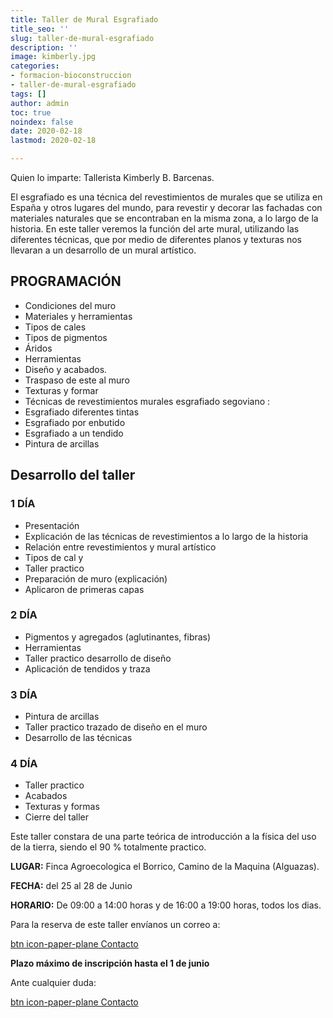 ```yaml
---
title: Taller de Mural Esgrafiado
title_seo: ''
slug: taller-de-mural-esgrafiado
description: ''
image: kimberly.jpg
categories:
- formacion-bioconstruccion
- taller-de-mural-esgrafiado
tags: []
author: admin
toc: true
noindex: false
date: 2020-02-18
lastmod: 2020-02-18

---
```

Quien lo imparte: Tallerista Kimberly B. Barcenas.

El esgrafiado es una técnica del revestimientos de murales que se utiliza en
España y otros lugares del mundo, para revestir y decorar las fachadas con
materiales naturales que se encontraban en la misma zona, a lo largo de la
historia. En este taller veremos la función del arte mural, utilizando las
diferentes técnicas, que por medio de diferentes planos y texturas nos
llevaran a un desarrollo de un mural artístico.

## PROGRAMACIÓN

* Condiciones del muro
* Materiales y herramientas
* Tipos de cales
* Tipos de pigmentos
* Áridos
* Herramientas
* Diseño y acabados.
* Traspaso de este al muro
* Texturas y formar
* Técnicas de revestimientos murales esgrafiado segoviano :
* Esgrafiado diferentes tintas
* Esgrafiado por enbutido
* Esgrafiado a un tendido
* Pintura de arcillas

## Desarrollo del taller

### 1 DÍA

* Presentación
* Explicación de las técnicas de revestimientos a lo largo de la historia
* Relación entre revestimientos y mural artístico
* Tipos de cal y
* Taller practico
* Preparación de muro (explicación)
* Aplicaron de primeras capas

### 2 DÍA

* Pigmentos y agregados (aglutinantes, fibras)
* Herramientas
* Taller practico desarrollo de diseño
* Aplicación de tendidos y traza

### 3 DÍA

* Pintura de arcillas
* Taller practico trazado de diseño en el muro
* Desarrollo de las técnicas

### 4 DÍA

* Taller practico
* Acabados
* Texturas y formas
* Cierre del taller

Este taller constara de una parte teórica de introducción a la física del
uso de la tierra, siendo el 90 % totalmente practico.

**LUGAR:** Finca Agroecologica el Borrico, Camino de la Maquina (Alguazas).

**FECHA:** del 25 al 28 de Junio

**HORARIO:** De 09:00 a 14:00 horas y de 16:00 a 19:00 horas, todos los
dias.

Para la reserva de este taller envíanos un correo a:

[btn icon-paper-plane Contacto](/#contacto)

**Plazo máximo de inscripción hasta el 1 de junio**

Ante cualquier duda:

[btn icon-paper-plane Contacto](/#contacto)